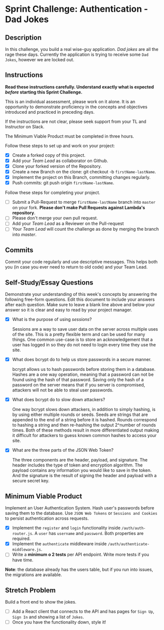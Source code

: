 # Sprint Challenge: Authentication - Dad Jokes

## Description

In this challenge, you build a real wise-guy application. _Dad jokes_ are all the rage these days. Currently the application is trying to receive some `Dad Jokes`, however we are locked out.

## Instructions

**Read these instructions carefully. Understand exactly what is expected _before_ starting this Sprint Challenge.**

This is an individual assessment, please work on it alone. It is an opportunity to demonstrate proficiency in the concepts and objectives introduced and practiced in preceding days.

If the instructions are not clear, please seek support from your TL and Instructor on Slack.

The Minimum Viable Product must be completed in three hours.

Follow these steps to set up and work on your project:

- [x] Create a forked copy of this project.
- [x] Add your _Team Lead_ as collaborator on Github.
- [x] Clone your forked version of the Repository.
- [x] Create a new Branch on the clone: git checkout -b `firstName-lastName`.
- [x] Implement the project on this Branch, committing changes regularly.
- [x] Push commits: git push origin `firstName-lastName`.

Follow these steps for completing your project.

- [ ] Submit a Pull-Request to merge `firstName-lastName` branch into `master` on your fork. **Please don't make Pull Requests against Lambda's repository**.
- [ ] Please don't merge your own pull request.
- [ ] Add your _Team Lead_ as a Reviewer on the Pull-request
- [ ] Your _Team Lead_ will count the challenge as done by merging the branch into _master_.

## Commits

Commit your code regularly and use descriptive messages. This helps both you (in case you ever need to return to old code) and your Team Lead.

## Self-Study/Essay Questions

Demonstrate your understanding of this week's concepts by answering the following free-form questions. Edit this document to include your answers after each question. Make sure to leave a blank line above and below your answer so it is clear and easy to read by your project manager.

- [x] What is the purpose of using _sessions_?

  Sessions are a way to save user data on the server across multiple uses of the site. This is a pretty flexible term and can be used for many things. One common use-case is to store an acknowledgement that a user has logged in so they do not need to login every time they use the site.

- [x] What does bcrypt do to help us store passwords in a secure manner.

  bcrypt allows us to hash passwords before storing them in a database. Hashes are a one way operation, meaning that a password can not be found using the hash of that password. Saving only the hash of a password on the server means that if you server is compromised, attackers will not be able to steal user passwords.

- [x] What does bcrypt do to slow down attackers?

  One way bcrypt slows down attackers, in addition to simply hashing, is by using either multiple rounds or seeds. Seeds are strings that are appended to the end of a string before it is hashed. Rounds correspond to hashing a string and then re-hashing the output 2^number of rounds times. Both of these methods result in more differentiated output making it difficult for attackers to guess known common hashes to access your site.

- [x] What are the three parts of the JSON Web Token?

  The three components are the header, payload, and signature. The header includes the type of token and encryption algorithm. The payload contains any information you would like to save in the token. And the signature is the result of signing the header and payload with a secure secret key.

## Minimum Viable Product

Implement an User Authentication System. Hash user's passwords before saving them to the database. Use `JSON Web Tokens` or `Sessions and Cookies` to persist authentication across requests.

- [x] Implement the `register` and `login` functionality inside `/auth/auth-router.js`. A `user` has `username` and `password`. Both properties are required.
- [x] Implement the `authenticate` middleware inside `/auth/authenticate-middleware.js`.
- [ ] Write a **minimum o 2 tests** per API endpoint. Write more tests if you have time.

**Note**: the database already has the users table, but if you run into issues, the migrations are available.

## Stretch Problem

Build a front end to show the jokes.

- [ ] Add a React client that connects to the API and has pages for `Sign Up`, `Sign In` and showing a list of `Jokes`.
- [ ] Once you have the functionality down, style it!
